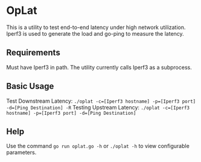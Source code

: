# OpLat
This is a utility to test end-to-end latency under high network utilization. 
Iperf3 is used to generate the load and go-ping to measure the latency. 

## Requirements
Must have Iperf3 in path. The utility currently calls Iperf3 as a subprocess. 

## Basic Usage
Test Downstream Latency:
`./oplat -c=[Iperf3 hostname] -p=[Iperf3 port] -d=[Ping Destination] -R`
Testing Upstream Latency:
`./oplat -c=[Iperf3 hostname] -p=[Iperf3 port] -d=[Ping Destination]`


## Help
Use the command `go run oplat.go -h` or `./oplat -h` to view configurable 
parameters.
